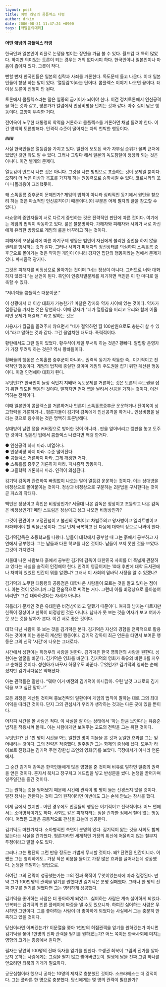 ```yaml
---
layout: post
title: 어떤 왜넘의 콤플렉스 타령
author: drkim
date: 2006-08-31 11:47:24 +0900
tags: [깨달음의대화]
---
```

**어떤 왜넘의 콤플렉스 타령**

한국인과 일본인이 리플로 논쟁을 벌이는 장면을 가끔 볼 수 있다. 월드컵 때 특히 많았다. 하지만 의미있는 토론이 되는 경우는 거의 없다시피 하다. 한국인이나 일본인이나 마음이 좁아져 있다. 그릇이 작다. 

뻔할 뻔자 한국인들은 일본의 침략과 사죄를 거론한다. 독도문제 들고 나온다. 이때 일본인들이 항상 하는 말이 있다. '열등감'이라는 단어다. 콤플렉스 이야기 나오면 끝이다. 더 이상 토론이 진행이 안 된다. 

토론에서 콤플렉스라는 말은 일종의 금기어가 되어야 한다. 이건 정치토론에서 인신공격을 하는 것과 같고, 평론가가 칼럼에서 인상비평을 던지는 것과 같다. 아주 질이 낮은 행동이다. 교양이 부족한 거다. 

전여옥이 노무현 대통령의 학력을 거론하고 콤플렉스를 거론하면 채널 돌려야 한다. 이건 명백히 토론방해다. 인격적 수준이 떨어지는 자의 천박한 행동이다. 

**###**

사실 한국인들은 열등감을 가지고 있다. 일전에 보도된 국가 자부심 순위가 꼴찌 근처에 있었던 것만 봐도 알 수 있다. 그러나 그렇다 해서 일본의 독도침탈이 정당화 되는 것은 아니다. 이건 별개의 문제다. 

열등감이 반드시 나쁜 것은 아니다. 그것을 나쁜 방법으로 표출하는 것이 문제일 뿐이다. 오히려 더 높은 이상과 목표를 가지게 하는 원동력으로 승화시킬 수 있다. 코르시카의 꼬마 나폴레옹이 그러했듯이.

왜 스톡홀름 증후군이 문제인가? 게임의 법칙이 아니라 심리적인 동기에서 원인을 찾으려 하는 것은 파쇼적인 인신공격이기 때문이다.(이 부분은 어제 필자의 글을 참고할 수 있다.)

라쇼몽의 증언자들이 서로 다르게 증언하는 것은 전략적인 판단에 따른 것이다. 여기에는 게임의 법칙이 작동하고 있다. 룰은 불분명하다. 가해자와 피해자와 사회가 서로 자신에게 유리한 방향으로 게임의 룰을 바꾸려고 하는 것이다. 

피해자의 보상심리에 따른 자기구제 행동은 범인이 자신에게 불리한 증언을 하지 않을 권리를 행사하는 것과 같다. 그러나 사회가 피해자의 정신상태를 의심하여 스톡홀름 증후군으로 몰아가는 것은 약자인 개인이 아니라 강자인 집단의 행동이라는 점에서 문제가 있다. 파시즘적 광기다. 

그것은 피해자를 비정상으로 몰아가는 것이며 “너는 정상이 아니다. 그러므로 너와 대화하지 않겠다.”는 선언이 된다. 흑인이 인종차별문제를 제기하면 백인은 이 한 마디로 일축할 수 있다. 

“저녀석들 콤플렉스 때문이군.”

이 상황에서 더 이상 대화가 가능한가? 마찰은 강자와 약자 사이에 있는 것이다. 약자가 열등감을 가지는 것은 당연하다. 이때 강자가 “네가 열등감을 버리고 우리와 함께 어울리면 문제가 해결돼.” 라고 말하는 것은 

사용자가 월급을 올려주지 않으면서 “네가 절약하면 월 100만원으로도 충분히 살 수 있어.”라고 말하는 것과 같다. 그건 몰염치한 태도다. 폭력적이다. 

황란에서도 그런 일이 있었다. 황우석이 제일 무서워 하는 것은? 황빠다. 알럽황 운영자가 가장 두려워 하는 것은? 역시 황빠들이다. 

황빠들의 행동은 스톡홀름 증후군이 아니라.. 권력적 동기가 작동한 즉.. 이기적이고 전략적인 행동이다. 게임의 법칙에 충실한 것이며 게임의 주도권을 잡기 위한 계산된 행동이다. 이걸 인정해야 대화가 된다. 

무엇인가? 한국인이 늘상 식민지 지배와 독도문제를 거론하는 것은 토론의 주도권을 잡기 위한 의도된 행동인 것이다. 말하자면 먼저 잽을 날려서 선공을 가하는 것이다. 이건 먹히는 전략이다. 

이때 일본인이 콤플렉스를 거론하거나 언론이 스톡홀름증후군 운운하거나 전여옥이 상고학력을 거론하거나.. 평론가들이 김기덕 감독에게 인신공격을 하거나.. 인상비평을 날리는 것으로 응수하는 것은 명백히 토론방해다. 

상대방이 날린 잽을 커버링으로 방어한 것이 아니라.. 판을 엎어버리고 깽판을 놓고 도주한 것이다. 일본인 입에서 콤플렉스 나왔다면 깨갱 한거다. 

● 인신공격 하지 마라. 비열하다.   
● 인상비평 하지 마라. 수준 떨어진다.   
● 콤플렉스 거론하지 마라. 그게 깨갱한 거다.   
● 스톡홀름 증후군 거론하지 마라. 파시즘적 망동이다.   
● 고졸학력 거론하지 마라. 인격이 의심된다. 

김기덕 감독과 관련하여 빠짐없이 나오는 말이 열등감 운운하는 것이다. 이는 상대방을 비정상으로 몰아붙이는 것이다. 정상과 비정상으로 구분하는 2분법을 구사한다는 것이 곧 파쇼의 작태다. 

백인은 정상이고 흑인은 비정상인가? 서울대 나온 감독은 정상이고 초등학교 나온 감독은 비정상인가? 메인 스트림은 정상이고 상고 나오면 비정상인가?

그것이 편견이고 고정관념이고 불신의 장벽이고 차별주의고 왕자병이고 엘리트병이고 타파되어야 할 먹물근성이다. 그걸 먼저 극복하고 난 다음에 대화의 장으로 나와야 한다. 

김기덕감독은 초등학교를 나왔다. 남들이 대학에서 공부할 때 그는 흙에서 공부하고 자연에서 공부했다. 그는 남들과 다른 학교를 나온 것이다. 남들이 보지 못한 것을 보았다. 그것이 가치있다. 

서울대 나온 사람보다 흙에서 공부한 김기덕 감독이 대한민국 사회를 더 폭넓게 관찰하고 있다는 사실을 솔직히 인정해야 한다. 인격이 영글어지는 10대 후반에 대학 도서관에나 처박혀 있었던 인간이 뭐를 알겠냐? 그래서 이 사회의 밑바닥 사정을 알 수 있겠나?

김기덕과 노무현 대통령의 공통점은 대학나온 사람들이 모르는 것을 알고 있다는 점이다. 아는 것이 있으니까 그걸 전술적으로 써먹는 거다. 그런데 이를 비정상으로 몰아붙여 버리면? 그건 대화하겠다는 자세가 아니다. 

히틀러가 문제인 것은 유태인은 비정상이라고 말했기 때문이다. 여자와 남자는 다르지만 한쪽이 정상이고 한쪽이 비정상인 것은 아니다. 남자가 못 보는 것을 여자가 보고 여자가 못 보는 것을 남자가 본다. 이건 서로 좋은 것이다. 

대학 다닌 사람이 못 보는 것을 김기덕은 본다. 김기덕은 자신의 경험을 전략적으로 활용하는 것이며 이는 충분히 계산된 행동이다. 김기덕 감독이 최근 언론을 타면서 보여준 행동은 그의 신작 '시간'에 나오는 그대로다. 

시간에서 성현아는 하정우의 사랑을 원한다. 김기덕은 한국 영화팬의 사랑을 원한다. 성현아는 얼굴을 바꾼다. 김기덕은 영화를 바꾼다. 김기덕의 영화가 특유의 비린내를 지우고 순해진 것이다. 성현아가 바꾸자 하정우도 바꾼다. 무엇인가? 김기덕의 영화는 순해졌지만 김기덕다움은 약해졌다. 

아는 관객들은 말한다. “뭐야 이거 예전의 김기덕이 아니잖아. 우린 날것 그대로의 김기덕을 보고 싶단 말야..!” 

모든 과정은 계산된 것이며 홍보전략의 일환이며 게임의 법칙이 말하는 대로 그의 최대이익을 따라간 것이다. 단지 그의 관심사가 우리가 생각하는 것과는 다른 곳에 있을 뿐이다. 

어차피 시간을 볼 사람은 적다. 이 사실을 잘 아는 상태에서 '아는 만큼 보인다'는 유홍준 법칙을 적용시켜 볼때.. 아는 사람에게만 보여주는 고도의 전략을 그는 취한 것이다. 

무엇인가? 단 1만 명이 시간을 봐도 일천만 명이 괴물을 본 것과 동일한 효과를 그는 얻어내려는 것이다. 그의 전략은 적중했다. 일주일간 그는 화제의 중심에 섰다. 모두가 라이브로 진행되는 김기덕 주연 강한섭 조연의 영화(?)를 보았다. 극장에서가 아니라 언론에서. 

그 순간 김기덕 감독은 한국인들에게 많은 영향을 준 것이며 비유로 말하면 일종의 권력을 얻은 것이다. 혼자서 북치고 장구치고 애드립을 넣고 반성문을 썼다. 논쟁을 끌어가며 일주일간을 즐긴 것이다. 

그는 원하는 것을 얻어냈기 때문에 시간에 관객이 몇 명이 들든 신경쓰지 않을 것이다. 밑진 장사는 안한다는 것이 그의 원칙이라면 이번에도 그는 손해 안보는 장사를 했다. 

어제 글에서 썼지만.. 어떤 경우에도 인질들의 행동은 이기적이고 전략적이다. 어느 면에서는 소아병적이기도 하다. 사회도 같은 피해자라는 점을 간과한 점에서 철이 없는 행동이다. 어쨌든 그들은 공통적으로 관심을 끄는데 성공한다. 

김기덕도 마찬가지다. 소아병적인 측면이 분명히 있다. 김기덕이 앓는 것을 사회도 함께 앓는다는 사실을 간과했다. 평론가라면 세계적인 거장의 위신에 어울리지 않는 철부지 투정이라고 말할 수도 있다. 

그러나 그는 평단의 그런 반응 정도는 가볍게 무시할 것이다. 왜? 단련된 인간이니까. 어쨌든 그는 영리하게도.. 가장 적은 비용을 들이고 가장 많은 효과를 끌어내는데 성공했다. 논쟁을 촉발하는 방법으로.

하여간 그의 전략이 성공했는가는 그의 진짜 목적이 무엇이었는지에 따라 결정된다. 만약 그가 100만명의 관객을 얻기를 원했다면 김기덕은 분명 실패했다. 그러나 한 명의 진짜 친구를 얻기를 원했다면 그는 영리하게 성공했다. 

김기덕을 좋아하는 사람은 더 좋아하게 되었고.. 싫어하는 사람은 계속 싫어하게 되었다. 반복되는 김기덕의 언론 플레이에 짜증을 낼 수도 있으니까. 하여간 싫어하는 사람은 무시하면 그만이다. 그를 좋아하는 사람이 더 좋아하게 되었다는 사실에서 그는 충분히 만족하고 있을 것이다. 

당신이라면 어쩌겠는가? 이문열을 쫓아 1천만의 허접관객을 얻기를 원하겠는가 아니면 김기덕을 쫓아 1만명의 진짜 관객을 얻기를 원하겠는가? 어느 쪽이든 한국사회에 미치는 영향의 크기는 총량에서 같다면.

필자는 당연히 100명의 진짜 독자를 얻기를 원한다. 호생관 최북이 그림의 진가를 알아보지 못하는 사람에게는 그림을 팔지 않고 찢어버렸듯이. 일생에 남을 진짜 그림 하나를 얻으려면 최북의 기개가 필요하다.

공문십철이라 했으니 공자는 10명의 제자로 충분했던 것이다. 소크라테스는 더 강적이다. 그는 플라톤 한 명으로 충분했다. 당신에게는 몇 명의 관객이 필요한가?